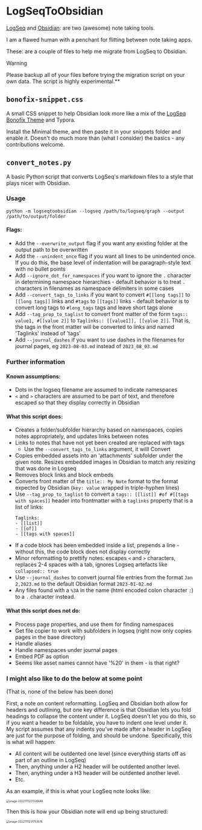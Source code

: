 # LogSeqToObsidian

[LogSeq](https://logseq.com/) and [Obsidian](https://obsidian.md/): are two (awesome) note taking tools.

I am a flawed human with a penchant for flitting between note taking apps.

These: are a couple of files to help me migrate from LogSeq to Obsidian.

> [!WARNING]
> Please backup all of your files before trying the migration script on your own data. The script is highly experimental.**

## `bonofix-snippet.css`

A small CSS snippet to help Obsidian look more like a mix of the [LogSeq Bonofix Theme](https://github.com/Sansui233/logseq-bonofix-theme) and Typora.

Install the Minimal theme, and then paste it in your snippets folder and enable it. Doesn't do much more than (what I consider) the basics - any contributions welcome.

## `convert_notes.py`

A basic Python script that converts LogSeq's markdown files to a style that plays nicer with Obsidian.

### Usage

```shell
python -m logseqtoobsidian --logseq /path/to/logseq/graph --output /path/to/output/folder
```

#### Flags:

- Add the `--overwrite_output` flag if you want any existing folder at the output path to be overwritten
- Add the `--unindent_once` flag if you want all lines to be unindented once. If you do this, the base level of indentation will be paragraph-style text with no bullet points
- Add `--ignore_dot_for_namespaces` if you want to ignore the `.` character in determining namespace hierarchies - default behavior is to treat `.` characters in filenames as namespace delimiters in some cases
- Add `--convert_tags_to_links` if you want to convert `#[[long tags]]` to `[[long tags]]` links and `#tags` to `[[tags]]` links - default behavior is to convert long tags to `#long_tags` tags and leave short tags alone
- Add `--tag_prop_to_taglist` to convert front matter of the form `tags:: value1, #[[value 2]]` to `Taglinks:: [[value1]], [[value 2]]`. That is, the tags in the front matter will be converted to links and named 'Taglinks' instead of 'tags'
- Add `--journal_dashes` if you want to use dashes in the filenames for journal pages, eg `2023-08-03.md` instead of `2023_08_03.md`

### Further information

#### Known assumptions:

- Dots in the logseq filename are assumed to indicate namespaces
- `<` and `>` characters are assumed to be part of text, and therefore escaped so that they display correctly in Obsidian

#### What this script does:

- Creates a folder/subfolder hierarchy based on namespaces, copies notes appropriately, and updates links between notes
- Links to notes that have not yet been created are replaced with tags
  - Use the `--convert_tags_to_links` argument, it willl Convert
- Copies embedded assets into an 'attachments' subfolder under the given note. Resizes embedded images in Obsidian to match any resizing that was done in Logseq
- Removes block links and block embeds
- Converts front matter of the `title:: My Note` format to the format expected by Obsidian (`key: value` wrapped in triple-hyphen lines)
- Use `--tag_prop_to_taglist` to convert a `tags:: [[list]] #of #[[tags with spaces]]` header into frontmatter with a `taglinks` property that is a list of links:
  ```
  Taglinks:
  - [[list]]
  - [[of]]
  - [[tags with spaces]]
  ```
- If a code block has been embedded inside a list, prepends a line - without this, the code block does not display correctly
- Minor reformatting to prettify notes: escapes `<` and `>` characters, replaces 2-4 spaces with a tab, ignores Logseq artefacts like `collapsed:: true`
- Use `--journal_dashes` to convert journal file entries from the format `Jan 2,2023.md` to the default Obsidian format `2023-01-02.md`
- Any files found with a `%3A` in the name (html encoded colon character `:`) to a `.` character instead.

#### What this script does not do:

- Process page properties, and use them for finding namespaces
- Get file copier to work with subfolders in logseq (right now only copies pages in the base directory)
- Handle aliases
- Handle namespaces under journal pages
- Embed PDF as option
- Seems like asset names cannot have '%20' in them - is that right?

### I might also like to do the below at some point

(That is, none of the below has been done)

First, a note on content reformatting. LogSeq and Obsidian both allow for headers and outlining, but one key difference is that Obsidian lets you fold headings to collapse the content under it. LogSeq doesn't let you do this, so if you want a header to be foldable, you have to indent one level under it. My script assumes that any indents you've made after a header in LogSeq are just for the purpose of folding, and should be undone. Specifically, this is what will happen:

- All content will be outdented one level (since everything starts off as part of an outline in LogSeq)
- Then, anything under a H2 header will be outdented another level.
- Then, anything under a H3 header will be outdented another level.
- Etc.

As an example, if this is what your LogSeq note looks like:

<img src="README.assets/image-20221111221326446.png" alt="image-20221111221326446" style="zoom:50%;" />

Then this is how your Obsidian note will end up being structured:

<img src="README.assets/image-20221111231753576.png" alt="image-20221111231753576" style="zoom:50%;" />
